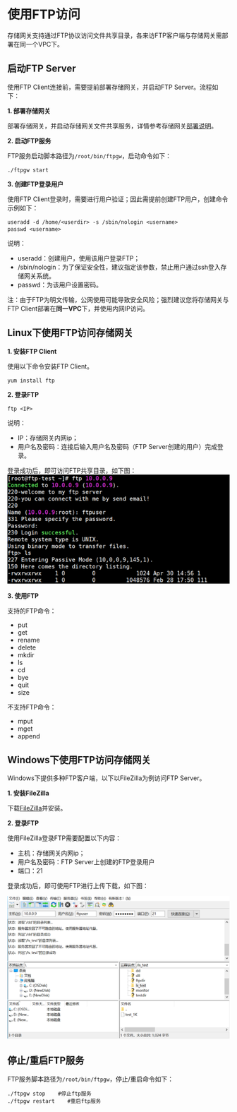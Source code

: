 # 使用FTP访问

存储网关支持通过FTP协议访问文件共享目录，各来访FTP客户端与存储网关需部署在同一个VPC下。

## 启动FTP Server
使用FTP Client连接前，需要提前部署存储网关，并启动FTP Server。流程如下：

**1. 部署存储网关**

部署存储网关，并启动存储网关文件共享服务，详情参考存储网关[部署说明](https://docs.jdcloud.com/cn/storage-gateway/installation-configuration)。

**2. 启动FTP服务**

FTP服务启动脚本路径为`/root/bin/ftpgw`，启动命令如下：
```
./ftpgw start
```

**3. 创建FTP登录用户**

使用FTP Client登录时，需要进行用户验证；因此需提前创建FTP用户，创建命令示例如下：
```
useradd -d /home/<userdir> -s /sbin/nologin <username>
passwd <username>
```
说明：
- useradd：创建用户，使用该用户登录FTP；
- /sbin/nologin：为了保证安全性，建议指定该参数，禁止用户通过ssh登入存储网关系统。
- passwd：为该用户设置密码。

注：由于FTP为明文传输，公网使用可能导致安全风险；强烈建议您将存储网关与FTP Client部署在**同一VPC**下，并使用内网IP访问。

## Linux下使用FTP访问存储网关
**1. 安装FTP Client**

使用以下命令安装FTP Client。
```
yum install ftp
```
**2. 登录FTP**
```
ftp <IP>
```
说明：
 - IP：存储网关内网ip；
 - 用户名及密码：连接后输入用户名及密码（FTP Server创建的用户）完成登录。

登录成功后，即可访问FTP共享目录，如下图：
![ftplinux](../../../../image/Storage-Gateway/storagegateway-7.png)

**3. 使用FTP**

支持的FTP命令：
- put
- get
- rename
- delete
- mkdir
- ls
- cd
- bye
- quit
- size

不支持FTP命令：
- mput
- mget
- append

## Windows下使用FTP访问存储网关

Windows下提供多种FTP客户端，以下以FileZilla为例访问FTP Server。

**1. 安装FileZilla**

下载[FileZilla](https://filezilla-project.org/)并安装。

**2. 登录FTP**

使用FileZilla登录FTP需要配置以下内容：

- 主机：存储网关内网ip；
- 用户名及密码：FTP Server上创建的FTP登录用户
- 端口：21

登录成功后，即可使用FTP进行上传下载，如下图：

![ftpwin](../../../../image/Storage-Gateway/storagegateway-8.png)

## 停止/重启FTP服务

FTP服务脚本路径为`/root/bin/ftpgw`，停止/重启命令如下：
```
./ftpgw stop    #停止ftp服务
./ftpgw restart    #重启ftp服务
```
